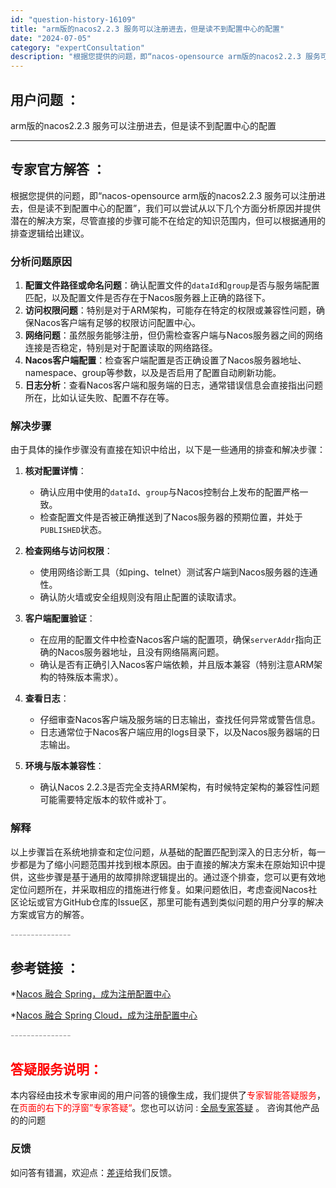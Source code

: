 ```yaml
---
id: "question-history-16109"
title: "arm版的nacos2.2.3 服务可以注册进去，但是读不到配置中心的配置"
date: "2024-07-05"
category: "expertConsultation"
description: "根据您提供的问题，即“nacos-opensource arm版的nacos2.2.3 服务可以注册进去，但是读不到配置中心的配置”，我们可以尝试从以下几个方面分析原因并提供潜在的解决方案，尽管直接的步骤可能不在给定的知识范围内，但可以根据通用的排查逻辑给出建议。### 分析问题原因1. **配置文"
---
```


## 用户问题 ： 
 arm版的nacos2.2.3 服务可以注册进去，但是读不到配置中心的配置  

---------------
## 专家官方解答 ：

根据您提供的问题，即“nacos-opensource arm版的nacos2.2.3 服务可以注册进去，但是读不到配置中心的配置”，我们可以尝试从以下几个方面分析原因并提供潜在的解决方案，尽管直接的步骤可能不在给定的知识范围内，但可以根据通用的排查逻辑给出建议。

### 分析问题原因

1. **配置文件路径或命名问题**：确认配置文件的`dataId`和`group`是否与服务端配置匹配，以及配置文件是否存在于Nacos服务器上正确的路径下。
2. **访问权限问题**：特别是对于ARM架构，可能存在特定的权限或兼容性问题，确保Nacos客户端有足够的权限访问配置中心。
3. **网络问题**：虽然服务能够注册，但仍需检查客户端与Nacos服务器之间的网络连接是否稳定，特别是对于配置读取的网络路径。
4. **Nacos客户端配置**：检查客户端配置是否正确设置了Nacos服务器地址、namespace、group等参数，以及是否启用了配置自动刷新功能。
5. **日志分析**：查看Nacos客户端和服务端的日志，通常错误信息会直接指出问题所在，比如认证失败、配置不存在等。

### 解决步骤

由于具体的操作步骤没有直接在知识中给出，以下是一些通用的排查和解决步骤：

1. **核对配置详情**：
   - 确认应用中使用的`dataId`、`group`与Nacos控制台上发布的配置严格一致。
   - 检查配置文件是否被正确推送到了Nacos服务器的预期位置，并处于`PUBLISHED`状态。

2. **检查网络与访问权限**：
   - 使用网络诊断工具（如ping、telnet）测试客户端到Nacos服务器的连通性。
   - 确认防火墙或安全组规则没有阻止配置的读取请求。

3. **客户端配置验证**：
   - 在应用的配置文件中检查Nacos客户端的配置项，确保`serverAddr`指向正确的Nacos服务器地址，且没有网络隔离问题。
   - 确认是否有正确引入Nacos客户端依赖，并且版本兼容（特别注意ARM架构的特殊版本需求）。

4. **查看日志**：
   - 仔细审查Nacos客户端及服务端的日志输出，查找任何异常或警告信息。
   - 日志通常位于Nacos客户端应用的logs目录下，以及Nacos服务器端的日志输出。

5. **环境与版本兼容性**：
   - 确认Nacos 2.2.3是否完全支持ARM架构，有时候特定架构的兼容性问题可能需要特定版本的软件或补丁。

### 解释

以上步骤旨在系统地排查和定位问题，从基础的配置匹配到深入的日志分析，每一步都是为了缩小问题范围并找到根本原因。由于直接的解决方案未在原始知识中提供，这些步骤是基于通用的故障排除逻辑提出的。通过逐个排查，您可以更有效地定位问题所在，并采取相应的措施进行修复。如果问题依旧，考虑查阅Nacos社区论坛或官方GitHub仓库的Issue区，那里可能有遇到类似问题的用户分享的解决方案或官方的解答。


<font color="#949494">---------------</font> 


## 参考链接 ：

*[Nacos 融合 Spring，成为注册配置中心](https://nacos.io/docs/latest/ecology/use-nacos-with-spring)
 
 *[Nacos 融合 Spring Cloud，成为注册配置中心](https://nacos.io/docs/latest/ecology/use-nacos-with-spring-cloud)


 <font color="#949494">---------------</font> 
 


## <font color="#FF0000">答疑服务说明：</font> 

本内容经由技术专家审阅的用户问答的镜像生成，我们提供了<font color="#FF0000">专家智能答疑服务</font>，在<font color="#FF0000">页面的右下的浮窗”专家答疑“</font>。您也可以访问 : [全局专家答疑](https://answer.opensource.alibaba.com/docs/intro) 。 咨询其他产品的的问题

### 反馈
如问答有错漏，欢迎点：[差评](https://ai.nacos.io/user/feedbackByEnhancerGradePOJOID?enhancerGradePOJOId=16129)给我们反馈。
